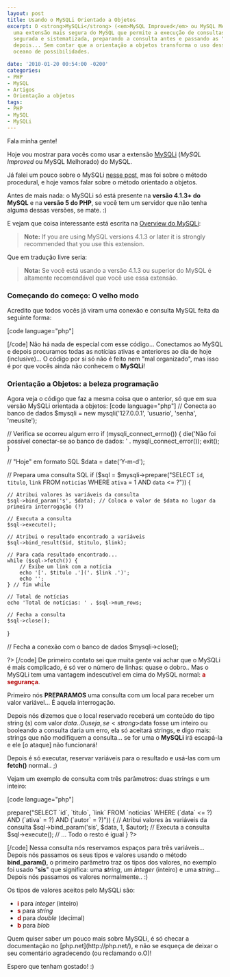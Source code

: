 ```yaml
---
layout: post
title: Usando o MySQLi Orientado a Objetos
excerpt: O <strong>MySQLi</strong> (<em>MySQL Improved</em> ou MySQL Melhorado) é
  uma extensão mais segura do MySQL que permite a execução de consultas SQL de forma
  segurada e sistematizada, preparando a consulta antes e passando as "variáveis"
  depois... Sem contar que a orientação a objetos transforma o uso dessa técnica num
  oceano de possibilidades.

date: '2010-01-20 00:54:00 -0200'
categories:
- PHP
- MySQL
- Artigos
- Orientação a objetos
tags:
- PHP
- MySQL
- MySQLi
---
```

Fala minha gente!

Hoje vou mostrar para vocês como usar a extensão [MySQLi](http://br.php.net/manual/pt_BR/book.mysqli.php) (<em>MySQL Improved</em> ou MySQL Melhorado) do MySQL.

Já falei um pouco sobre o MySQLi [nesse post](/guia-pratico-de-mysqli-no-php), mas foi sobre o método procedural, e hoje vamos falar sobre o método orientado a objetos.

Antes de mais nada: o MySQLi só está presente na <strong>versão 4.1.3+ do MySQL</strong> e na <strong>versão 5 do PHP</strong>, se você tem um servidor que não tenha alguma dessas versões, se mate. :)

E vejam que coisa interessante está escrita na [Overview do MySQLi](http://br.php.net/manual/pt_BR/mysqli.overview.php):

<blockquote><strong>Note:</strong> If you are using MySQL versions 4.1.3 or later it is strongly recommended that you use this extension.
</blockquote>
Que em tradução livre seria:

<blockquote><strong>Nota:</strong> Se você está usando a versão 4.1.3 ou superior do MySQL é altamente recomendável que você use essa extensão.
</blockquote>

<h3>Começando do começo: O velho modo</h3>
Acredito que todos vocês já viram uma conexão e consulta MySQL feita da seguinte forma:


[code language="php"]
<?php

// Conecta ao banco de dados
mysql_connect('127.0.0.1', 'usuario', 'senha');
mysql_select_db('meusite');

// "Hoje" em formato SQL
$data = date('Y-m-d');

// Monta e executa uma consulta SQL
$sql = "SELECT `id`, `titulo`, `link` FROM `noticias` WHERE `ativa` = 1 AND `data` <= '". $data ."'";
$query = mysql_query($sql);

// Para cada resultado encontrado...
while ($noticia = mysql_fetch_assoc($query)) {
	// Exibe um link com a notícia
	echo '['. $noticia['titulo'] .']('. $noticia['link'] .')';
	echo '';
} // fim while

// Total de notícias
echo 'Total de notícias: ' . mysql_num_rows($query);

?>
[/code]
Não há nada de especial com esse código... Conectamos ao MySQL e depois procuramos todas as notícias ativas e anteriores ao dia de hoje (inclusive)... O código por si só não é feito nem "mal organizado", mas isso é por que vocês ainda não conhecem o <strong>MySQLi</strong>!


<h3>Orientação a Objetos: a beleza programação</h3>
Agora veja o código que faz a mesma coisa que o anterior, só que em sua versão MySQLi orientada a objetos:
[code language="php"]
<?php

// Conecta ao banco de dados
$mysqli = new mysqli('127.0.0.1', 'usuario', 'senha', 'meusite');

// Verifica se ocorreu algum erro
if (mysqli_connect_errno()) {
    die('Não foi possível conectar-se ao banco de dados: ' . mysqli_connect_error());
    exit();
}

// "Hoje" em formato SQL
$data = date('Y-m-d');

// Prepara uma consulta SQL
if ($sql = $mysqli->prepare("SELECT `id`, `titulo`, `link` FROM `noticias` WHERE `ativa` = 1 AND `data` <= ?")) {

	// Atribui valores às variáveis da consulta
	$sql->bind_param('s', $data); // Coloca o valor de $data no lugar da primeira interrogação (?)

	// Executa a consulta
	$sql->execute();

	// Atribui o resultado encontrado a variáveis
	$sql->bind_result($id, $titulo, $link);

	// Para cada resultado encontrado...
	while ($sql->fetch()) {
		// Exibe um link com a notícia
		echo '['. $titulo .']('. $link .')';
		echo '';
	} // fim while

	// Total de notícias
	echo 'Total de notícias: ' . $sql->num_rows;

	// Fecha a consulta
	$sql->close();
}

// Fecha a conexão com o banco de dados
$mysqli->close();

?>
[/code]
De primeiro contato sei que muita gente vai achar que o MySQLi é mais complicado, é só ver o número de linhas: quase o dobro.. Mas o MySQLi tem uma vantagem indescutível em cima do MySQL normal: <strong style="color: #B40000">a segurança</strong>.

Primeiro nós <strong>PREPARAMOS</strong> uma consulta com um local para receber um valor variável... É aquela interrogação.

Depois nós dizemos que o local reservado receberá um conteúdo do tipo string (s) com valor $data.. Ou seja, se <strong>$data</strong> fosse um inteiro ou booleando a consulta daria um erro, ela só aceitará strings, e digo mais: strings que não modifiquem a consulta... se for uma [](/?s=SQL+Injection) o <strong>MySQLi</strong> irá escapá-la e ele [o ataque] não funcionará!

Depois é só executar, reservar variáveis para o resultado e usá-las com um <strong>fetch()</strong> normal.. ;)

Vejam um exemplo de consulta com três parâmetros: duas strings e um inteiro:


[code language="php"]
<?php

// "Hoje" em formato SQL
$data = date('Y-m-d');
// Nome do autor
$autor = 'Thiago Belem';

// Prepara uma consulta SQL
if ($sql = $mysqli->prepare("SELECT `id`, `titulo`, `link` FROM `noticias` WHERE (`data` <= ?) AND (`ativa` = ?) AND (`autor` = ?)")) {

	// Atribui valores às variáveis da consulta
	$sql->bind_param('sis', $data, 1, $autor);

	// Executa a consulta
	$sql->execute();

	// ... Todo o resto é igual
}
?>
[/code]
Nessa consulta nós reservamos espaços para três variáveis... Depois nós passamos os seus tipos e valores usando o método <strong>bind_param()</strong>, o primeiro parâmetro traz os tipos dos valores, no exemplo foi usado "<strong>sis</strong>" que significa: uma <em><strong>s</strong>tring</em>, um <em><strong>i</strong>nteger</em> (inteiro) e uma <em><strong>s</strong>tring</em>... Depois nós passamos os valores normalmente.. :)

Os tipos de valores aceitos pelo MySQLi são:

<ul>
<li><strong style="color: #B40000">i</strong> para <em>integer</em> (inteiro)</li>
<li><strong style="color: #B40000">s</strong> para <em>string</em></li>
<li><strong style="color: #B40000">d</strong> para <em>double</em> (decimal)</li>
<li><strong style="color: #B40000">b</strong> para <em>blob</em></li>
</ul>
Quem quiser saber um pouco mais sobre MySQLi, é só checar a documentação no [php.net](http://php.net/), e não se esqueça de deixar o seu comentário agradecendo (ou reclamando o.O)!

Espero que tenham gostado! :)

